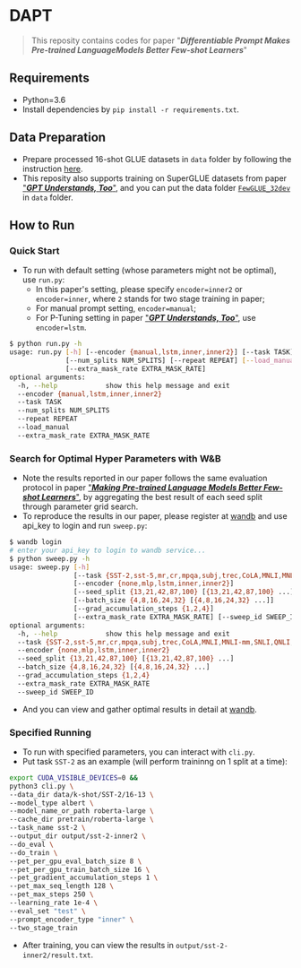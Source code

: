 # DAPT
> This reposity contains codes for paper "**_Differentiable Prompt Makes Pre-trained LanguageModels Better Few-shot Learners_**"
## Requirements
- Python=3.6
- Install dependencies by `pip install -r requirements.txt`.
## Data Preparation
- Prepare processed 16-shot GLUE datasets in `data` folder by following the instruction [here](https://github.com/princeton-nlp/LM-BFF#prepare-the-data).
- This reposity also supports training on SuperGLUE datasets from paper ["**_GPT Understands, Too_**"](https://arxiv.org/abs/2103.10385), and you can put the data folder [`FewGLUE_32dev`](https://github.com/THUDM/P-tuning/tree/main/FewGLUE_32dev) in `data` folder.
## How to Run
### Quick Start
- To run with default setting (whose parameters might not be optimal), use `run.py`:
  - In this paper's setting, please specify `encoder=inner2` or `encoder=inner`, where `2` stands for two stage training in paper;
  - For manual prompt setting, `encoder=manual`;
  - For P-Tuning setting in paper ["**_GPT Understands, Too_**"](https://arxiv.org/abs/2103.10385), use `encoder=lstm`.

```bash
$ python run.py -h
usage: run.py [-h] [--encoder {manual,lstm,inner,inner2}] [--task TASK]
              [--num_splits NUM_SPLITS] [--repeat REPEAT] [--load_manual]
              [--extra_mask_rate EXTRA_MASK_RATE]
optional arguments:
  -h, --help            show this help message and exit
  --encoder {manual,lstm,inner,inner2}
  --task TASK
  --num_splits NUM_SPLITS
  --repeat REPEAT
  --load_manual
  --extra_mask_rate EXTRA_MASK_RATE
```
### Search for Optimal Hyper Parameters with W&B
- Note the results reported in our paper follows the same evaluation protocol in paper ["**_Making Pre-trained Language Models Better Few-shot Learners_**"](https://arxiv.org/pdf/2012.15723.pdf), by aggregating the best result of each seed split through parameter grid search.
- To reproduce the results in our paper, please register at [wandb](https://wandb.ai/) and use api_key to login and run `sweep.py`:

```bash
$ wandb login
# enter your api_key to login to wandb service...
$ python sweep.py -h
usage: sweep.py [-h]
                [--task {SST-2,sst-5,mr,cr,mpqa,subj,trec,CoLA,MNLI,MNLI-mm,SNLI,QNLI,RTE-glue,MRPC,QQP}]
                [--encoder {none,mlp,lstm,inner,inner2}]
                [--seed_split {13,21,42,87,100} [{13,21,42,87,100} ...]]
                [--batch_size {4,8,16,24,32} [{4,8,16,24,32} ...]]
                [--grad_accumulation_steps {1,2,4}]
                [--extra_mask_rate EXTRA_MASK_RATE] [--sweep_id SWEEP_ID]
optional arguments:
  -h, --help            show this help message and exit
  --task {SST-2,sst-5,mr,cr,mpqa,subj,trec,CoLA,MNLI,MNLI-mm,SNLI,QNLI,RTE-glue,MRPC,QQP}
  --encoder {none,mlp,lstm,inner,inner2}
  --seed_split {13,21,42,87,100} [{13,21,42,87,100} ...]
  --batch_size {4,8,16,24,32} [{4,8,16,24,32} ...]
  --grad_accumulation_steps {1,2,4}
  --extra_mask_rate EXTRA_MASK_RATE
  --sweep_id SWEEP_ID
```
- And you can view and gather optimal results in detail at [wandb](https://wandb.ai/).
### Specified Running
- To run with specified parameters, you can interact with `cli.py`.
- Put task `SST-2` as an example (will perform traininng on 1 split at a time):

```bash
export CUDA_VISIBLE_DEVICES=0 &&
python3 cli.py \
--data_dir data/k-shot/SST-2/16-13 \
--model_type albert \
--model_name_or_path roberta-large \
--cache_dir pretrain/roberta-large \
--task_name sst-2 \
--output_dir output/sst-2-inner2 \
--do_eval \
--do_train \
--pet_per_gpu_eval_batch_size 8 \
--pet_per_gpu_train_batch_size 16 \
--pet_gradient_accumulation_steps 1 \
--pet_max_seq_length 128 \
--pet_max_steps 250 \
--learning_rate 1e-4 \
--eval_set "test" \
--prompt_encoder_type "inner" \
--two_stage_train
```
- After training, you can view the results in `output/sst-2-inner2/result.txt`.
